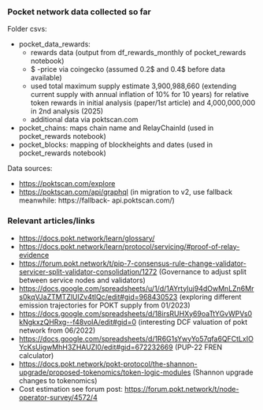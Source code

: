 ### Pocket network data collected so far

Folder csvs:
* pocket_data_rewards: 
    - rewards data (output from df_rewards_monthly of pocket_rewards notebook)
    - $ -price via coingecko (assumed 0.2$ and 0.4$ before data available)
    - used total maximum supply estimate 3,900,988,660 (extending current supply with annual inflation of 10% for 10 years) for relative token rewards in initial analysis (paper/1st article) and 4,000,000,000 in 2nd analysis (2025)
    - additional data via poktscan.com
* pocket_chains: maps chain name and RelayChainId (used in pocket_rewards notebook)
* pocket_blocks: mapping of blockheights and dates (used in pocket_rewards notebook)

Data sources:
- https://poktscan.com/explore
- https://poktscan.com/api/graphql (in migration to v2, use fallback meanwhile: https://fallback- api.poktscan.com/)


### Relevant articles/links

- https://docs.pokt.network/learn/glossary/
- https://docs.pokt.network/learn/protocol/servicing/#proof-of-relay-evidence 
- https://forum.pokt.network/t/pip-7-consensus-rule-change-validator-servicer-split-validator-consolidation/1272 (Governance to adjust split between service nodes and validators)
- https://docs.google.com/spreadsheets/u/1/d/1AYrtyIuj94dOwMnLZn6Mrs0kqVJaZTMTZlUIZv4tIQc/edit#gid=968430523 (exploring different emission trajectories for POKT supply from 01/2023)
- https://docs.google.com/spreadsheets/d/18irsRUHXy69oaTtYGvWPVs0kNgkxzQHRxg--f48voIA/edit#gid=0 (interesting DCF valuation of pokt network from 06/2022)
- https://docs.google.com/spreadsheets/d/1R6G1sYwyYo57qfa6QFCtLxIOYcKsUigwMhH3ZHAUZl0/edit#gid=672232669 (PUP-22 FREN calculator)
- https://docs.pokt.network/pokt-protocol/the-shannon-upgrade/proposed-tokenomics/token-logic-modules (Shannon upgrade changes to tokenomics)
- Cost estimation see forum post: https://forum.pokt.network/t/node-operator-survey/4572/4 
